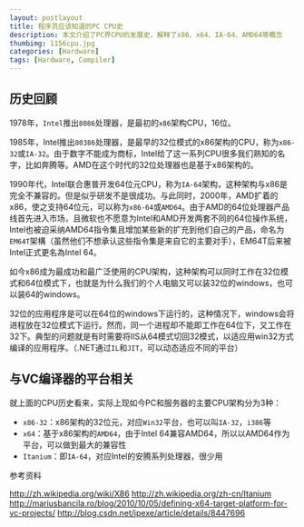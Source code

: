 ```yaml
---
layout: postlayout
title: 程序员应该知道的PC CPU史
description: 本文介绍了PC界CPU的发展史，解释了x86、x64、IA-64、AMD64等概念
thumbimg: 1156cpu.jpg
categories: [Hardware]
tags: [Hardware, Compiler]
---
```


## 历史回顾 ##

1978年，`Intel`推出`8086`处理器，是最初的`x86`架构CPU，16位。

1985年，Intel推出`80386`处理器，是最早的32位模式的x86架构的CPU，称为`x86-32`或`IA-32`。由于数字不能成为商标，Intel给了这一系列CPU很多我们熟知的名字，比如奔腾等。AMD在这个时代的32位处理器也是基于x86架构的。

1990年代，Intel联合惠普开发64位元CPU，称为`IA-64`架构，这种架构与x86是完全不兼容的。但是似乎研发不是很成功。与此同时，2000年，AMD扩着的x86，使之支持64位元，可以称为`x86-64`或`AMD64`。由于AMD的64位处理器产品线首先进入市场，且微软也不愿意为Intel和AMD开发两套不同的64位操作系统，Intel也被迫采纳AMD64指令集且增加某些新的扩充到他们自己的产品，命名为`EM64T`架構（虽然他们不想承认这些指令集是来自它的主要对手），EM64T后来被Intel正式更名為Intel 64。

如今x86成为最成功和最广泛使用的CPU架构，这种架构可以同时工作在32位模式和64位模式下，也就是为什么我们的个人电脑又可以装32位的windows，也可以装64的windows。

32位的应用程序是可以在64位的windows下运行的，这种情况下，windows会将进程放在32位模式下运行。然而，同一个进程却不能即工作在64位下，又工作在32下。典型的问题就是有时需要将IIS从64模式切回32模式，以适应用win32方式编译的应用程序。（.NET通过`IL`和`JIT`，可以动态适应不同的平台）


## 与VC编译器的平台相关 ##

就上面的CPU历史看来，实际上现如今PC和服务器的主要CPU架构分为3种：

- `x86-32`：x86架构的32位元，对应`Win32`平台，也可以叫`IA-32`，`i386`等
- `x64`：基于x86架构的`AMD64`，由于Intel 64兼容AMD64，所以以AMD64作为平台，可以做到最大的兼容性
- `Itanium`：即`IA-64`，对应Intel的安腾系列处理器，很少用

参考资料

<http://zh.wikipedia.org/wiki/X86>
<http://zh.wikipedia.org/zh-cn/Itanium>
<http://mariusbancila.ro/blog/2010/10/05/defining-x64-target-platform-for-vc-projects/>
<http://blog.csdn.net/jpexe/article/details/8447696>